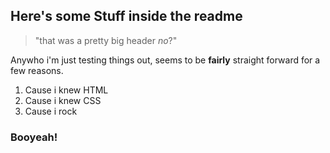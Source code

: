 ## Here's some Stuff inside the readme

> "that was a pretty big header _no_?"

Anywho i'm just testing things out, seems to be **fairly** straight forward for a few reasons.

1. Cause i knew HTML
2. Cause i knew CSS
3. Cause i rock  

### Booyeah!
